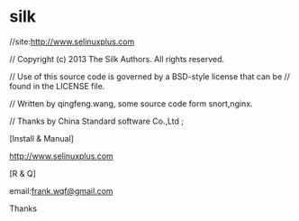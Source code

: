 silk
====
//site:http://www.selinuxplus.com

// Copyright (c) 2013 The Silk Authors. All rights reserved.

// Use of this source code is governed by a BSD-style license that can be
// found in the LICENSE file.

// Written by qingfeng.wang,  some source code form snort,nginx.

// Thanks by China Standard software Co.,Ltd ;


[Install  & Manual]

http://www.selinuxplus.com

[R & Q]

email:frank.wqf@gmail.com

Thanks

